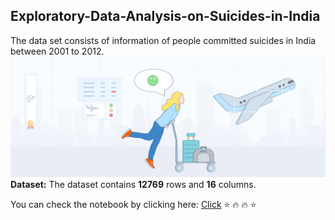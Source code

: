 ## Exploratory-Data-Analysis-on-Suicides-in-India
The data set consists of information of people committed suicides in India between 2001 to 2012.![enter image description here](https://github.com/Tk8191/Customer-Flight-Satisfaction-Predection-Thomas/blob/main/Airline%20satisfaction%20Image1.png?raw=true)
 **Dataset:**
The dataset  contains **12769** rows and **16** columns.

You can check the notebook by clicking here:
[Click](https://github.com/Tk8191/Customer-Flight-Satisfaction-Predection-Thomas)
:star: :fire: :fire: :star:
